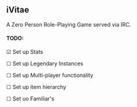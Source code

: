 ## iVitae
A Zero Person Role-Playing Game served via IRC.

#### TODO:
☑ Set up Stats

☐ Set up Legendary Instances

☐ Set up Multi-player functionality

☐ Set up item hierarchy

☐ Set uo Familiar's
